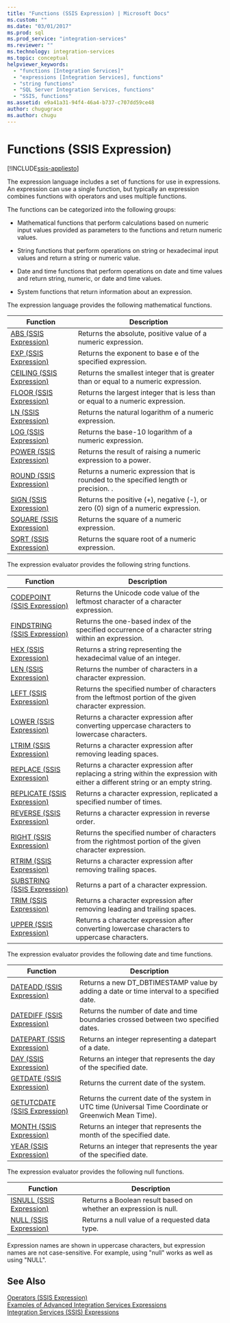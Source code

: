 ```yaml
---
title: "Functions (SSIS Expression) | Microsoft Docs"
ms.custom: ""
ms.date: "03/01/2017"
ms.prod: sql
ms.prod_service: "integration-services"
ms.reviewer: ""
ms.technology: integration-services
ms.topic: conceptual
helpviewer_keywords: 
  - "functions [Integration Services]"
  - "expressions [Integration Services], functions"
  - "string functions"
  - "SQL Server Integration Services, functions"
  - "SSIS, functions"
ms.assetid: e9a41a31-94f4-46a4-b737-c707dd59ce48
author: chugugrace
ms.author: chugu
---
```

# Functions (SSIS Expression)

[!INCLUDE[ssis-appliesto](../../includes/ssis-appliesto-ssvrpluslinux-asdb-asdw-xxx.md)]


  The expression language includes a set of functions for use in expressions. An expression can use a single function, but typically an expression combines functions with operators and uses multiple functions.  
  
 The functions can be categorized into the following groups:  
  
-   Mathematical functions that perform calculations based on numeric input values provided as parameters to the functions and return numeric values.  
  
-   String functions that perform operations on string or hexadecimal input values and return a string or numeric value.  
  
-   Date and time functions that perform operations on date and time values and return string, numeric, or date and time values.  
  
-   System functions that return information about an expression.  
  
 The expression language provides the following mathematical functions.  
  
|Function|Description|  
|--------------|-----------------|  
|[ABS &#40;SSIS Expression&#41;](../../integration-services/expressions/abs-ssis-expression.md)|Returns the absolute, positive value of a numeric expression.|  
|[EXP &#40;SSIS Expression&#41;](../../integration-services/expressions/exp-ssis-expression.md)|Returns the exponent to base e of the specified expression.|  
|[CEILING &#40;SSIS Expression&#41;](../../integration-services/expressions/ceiling-ssis-expression.md)|Returns the smallest integer that is greater than or equal to a numeric expression.|  
|[FLOOR &#40;SSIS Expression&#41;](../../integration-services/expressions/floor-ssis-expression.md)|Returns the largest integer that is less than or equal to a numeric expression.|  
|[LN &#40;SSIS Expression&#41;](../../integration-services/expressions/ln-ssis-expression.md)|Returns the natural logarithm of a numeric expression.|  
|[LOG &#40;SSIS Expression&#41;](../../integration-services/expressions/log-ssis-expression.md)|Returns the base-10 logarithm of a numeric expression.|  
|[POWER &#40;SSIS Expression&#41;](../../integration-services/expressions/power-ssis-expression.md)|Returns the result of raising a numeric expression to a power.|  
|[ROUND &#40;SSIS Expression&#41;](../../integration-services/expressions/round-ssis-expression.md)|Returns a numeric expression that is rounded to the specified length or precision. .|  
|[SIGN &#40;SSIS Expression&#41;](../../integration-services/expressions/sign-ssis-expression.md)|Returns the positive (+), negative (-), or zero (0) sign of a numeric expression.|  
|[SQUARE &#40;SSIS Expression&#41;](../../integration-services/expressions/square-ssis-expression.md)|Returns the square of a numeric expression.|  
|[SQRT &#40;SSIS Expression&#41;](../../integration-services/expressions/sqrt-ssis-expression.md)|Returns the square root of a numeric expression.|  
  
 The expression evaluator provides the following string functions.  
  
|Function|Description|  
|--------------|-----------------|  
|[CODEPOINT &#40;SSIS Expression&#41;](../../integration-services/expressions/codepoint-ssis-expression.md)|Returns the Unicode code value of the leftmost character of a character expression.|  
|[FINDSTRING &#40;SSIS Expression&#41;](../../integration-services/expressions/findstring-ssis-expression.md)|Returns the one-based index of the specified occurrence of a character string within an expression.|  
|[HEX &#40;SSIS Expression&#41;](../../integration-services/expressions/hex-ssis-expression.md)|Returns a string representing the hexadecimal value of an integer.|  
|[LEN &#40;SSIS Expression&#41;](../../integration-services/expressions/len-ssis-expression.md)|Returns the number of characters in a character expression.|  
|[LEFT &#40;SSIS Expression&#41;](../../integration-services/expressions/left-ssis-expression.md)|Returns the specified number of characters from the leftmost portion of the given character expression.|  
|[LOWER &#40;SSIS Expression&#41;](../../integration-services/expressions/lower-ssis-expression.md)|Returns a character expression after converting uppercase characters to lowercase characters.|  
|[LTRIM &#40;SSIS Expression&#41;](../../integration-services/expressions/ltrim-ssis-expression.md)|Returns a character expression after removing leading spaces.|  
|[REPLACE &#40;SSIS Expression&#41;](../../integration-services/expressions/replace-ssis-expression.md)|Returns a character expression after replacing a string within the expression with either a different string or an empty string.|  
|[REPLICATE &#40;SSIS Expression&#41;](../../integration-services/expressions/replicate-ssis-expression.md)|Returns a character expression, replicated a specified number of times.|  
|[REVERSE &#40;SSIS Expression&#41;](../../integration-services/expressions/reverse-ssis-expression.md)|Returns a character expression in reverse order.|  
|[RIGHT &#40;SSIS Expression&#41;](../../integration-services/expressions/right-ssis-expression.md)|Returns the specified number of characters from the rightmost portion of the given character expression.|  
|[RTRIM &#40;SSIS Expression&#41;](../../integration-services/expressions/rtrim-ssis-expression.md)|Returns a character expression after removing trailing spaces.|  
|[SUBSTRING &#40;SSIS Expression&#41;](../../integration-services/expressions/substring-ssis-expression.md)|Returns a part of a character expression.|  
|[TRIM &#40;SSIS Expression&#41;](../../integration-services/expressions/trim-ssis-expression.md)|Returns a character expression after removing leading and trailing spaces.|  
|[UPPER &#40;SSIS Expression&#41;](../../integration-services/expressions/upper-ssis-expression.md)|Returns a character expression after converting lowercase characters to uppercase characters.|  
  
 The expression evaluator provides the following date and time functions.  
  
|Function|Description|  
|--------------|-----------------|  
|[DATEADD &#40;SSIS Expression&#41;](../../integration-services/expressions/dateadd-ssis-expression.md)|Returns a new DT_DBTIMESTAMP value by adding a date or time interval to a specified date.|  
|[DATEDIFF &#40;SSIS Expression&#41;](../../integration-services/expressions/datediff-ssis-expression.md)|Returns the number of date and time boundaries crossed between two specified dates.|  
|[DATEPART &#40;SSIS Expression&#41;](../../integration-services/expressions/datepart-ssis-expression.md)|Returns an integer representing a datepart of a date.|  
|[DAY &#40;SSIS Expression&#41;](../../integration-services/expressions/day-ssis-expression.md)|Returns an integer that represents the day of the specified date.|  
|[GETDATE &#40;SSIS Expression&#41;](../../integration-services/expressions/getdate-ssis-expression.md)|Returns the current date of the system.|  
|[GETUTCDATE &#40;SSIS Expression&#41;](../../integration-services/expressions/getutcdate-ssis-expression.md)|Returns the current date of the system in UTC time (Universal Time Coordinate or Greenwich Mean Time).|  
|[MONTH &#40;SSIS Expression&#41;](../../integration-services/expressions/month-ssis-expression.md)|Returns an integer that represents the month of the specified date.|  
|[YEAR &#40;SSIS Expression&#41;](../../integration-services/expressions/year-ssis-expression.md)|Returns an integer that represents the year of the specified date.|  
  
 The expression evaluator provides the following null functions.  
  
|Function|Description|  
|--------------|-----------------|  
|[ISNULL &#40;SSIS Expression&#41;](../../integration-services/expressions/isnull-ssis-expression.md)|Returns a Boolean result based on whether an expression is null.|  
|[NULL &#40;SSIS Expression&#41;](../../integration-services/expressions/null-ssis-expression.md)|Returns a null value of a requested data type.|  
  
 Expression names are shown in uppercase characters, but expression names are not case-sensitive. For example, using "null" works as well as using "NULL".  
  
## See Also  
 [Operators &#40;SSIS Expression&#41;](../../integration-services/expressions/operators-ssis-expression.md)   
 [Examples of Advanced Integration Services Expressions](../../integration-services/expressions/examples-of-advanced-integration-services-expressions.md)   
 [Integration Services &#40;SSIS&#41; Expressions](../../integration-services/expressions/integration-services-ssis-expressions.md)  
  
  
